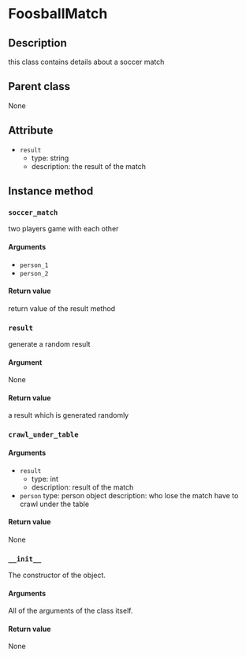 # FoosballMatch

## Description
this class contains details about a soccer match

## Parent class
None

## Attribute
* ```result```
    * type: string
    * description: the result of the match


## Instance method

### ```soccer_match```

two players game with each other

#### Arguments
* ```person_1```
* ```person_2```

#### Return value
return value of the result method

### ```result```
generate a random result

#### Argument
None

#### Return value
a result which is generated randomly

### ```crawl_under_table```

#### Arguments
* ```result```
    * type: int
    * description: result of the match
* ```person```
    type: person object
    description: who lose the match have to crawl under the table

#### Return value
None

### ```__init__```
The constructor of the object.

#### Arguments

All of the arguments of the class itself.

#### Return value
None
